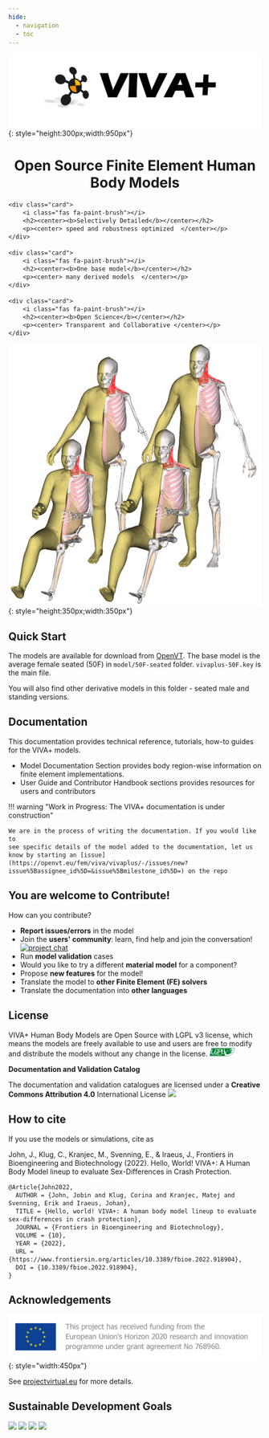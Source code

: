 ```yaml
---
hide:
  - navigation
  - toc
---
```


![](images/vivaplus-docs-homepage-logo.png#center){: style="height:300px;width:950px"}

<h1><center>Open Source Finite Element Human Body Models </center></h1>

<!-- # **Getting started** -->

<section class="card-container">

	<div class="card">
		<i class="fas fa-paint-brush"></i>
		<h2><center><b>Selectively Detailed</b></center></h2>
		<p><center> speed and robustness optimized  </center></p>
	</div>

	<div class="card">
		<i class="fas fa-paint-brush"></i>
		<h2><center><b>One base model</b></center></h2>
		<p><center> many derived models  </center></p>
	</div>

	<div class="card">
		<i class="fas fa-paint-brush"></i>
		<h2><center><b>Open Science</b></center></h2>
		<p><center> Transparent and Collaborative </center></p>
	</div>

</section>

<!-- https://gist.github.com/brwenfamily/d865f84e44fc2473205b3e2b0d7f921e -->

![](model/images/vivaplus_v0.3.2.jpg#center){: style="height:350px;width:350px"}

## **Quick Start** 

The models are available for download from [OpenVT](https://openvt.eu/fem/viva/vivaplus). The base model is the average female seated (50F) in `model/50F-seated` folder. `vivaplus-50F.key` is the main file.

You will also find other derivative models in this folder - seated male and standing versions. 

## **Documentation**

This documentation provides technical reference, tutorials, how-to guides for the VIVA+ models. 

- Model Documentation Section provides body region-wise information on finite element implementations. 
- User Guide and Contributor Handbook sections provides resources for users and contributors

!!! warning "Work in Progress: The VIVA+ documentation is under construction"
    
    We are in the process of writing the documentation. If you would like to 
    see specific details of the model added to the documentation, let us know by starting an [issue](https://openvt.eu/fem/viva/vivaplus/-/issues/new?issue%5Bassignee_id%5D=&issue%5Bmilestone_id%5D=) on the repo

## **You are welcome to Contribute!**

How can you contribute?

-  **Report issues/errors** in the model
- Join the **users' community**: learn, find help and join the conversation! [![project chat](https://img.shields.io/badge/zulip-join_chat-brightgreen.svg)](https://vivaplus.zulipchat.com)
- Run **model validation** cases
- Would you like to try a different **material model** for a component?
- Propose **new features** for the model!
- Translate the model to **other Finite Element (FE) solvers**
- Translate the documentation into **other languages**

<!-- Find out more on how to be part of the VIVA+ community in CONTRIBUTING.md -->

## **License**

VIVA+ Human Body Models are Open Source with LGPL v3 license, which means the models are freely available to use and users are free to modify and distribute the models without any change in the license. <a href="https://www.gnu.org/licenses/lgpl-3.0-standalone.html">
  <img src="images/lgplv3.png" width="50" />
</a>

**Documentation and Validation Catalog**

The documentation and validation catalogues are licensed under a **Creative Commons Attribution 4.0** International License [![](https://i.creativecommons.org/l/by/4.0/80x15.png)](http://creativecommons.org/licenses/by/4.0/)

## How to cite

If you use the models or simulations, cite as

John, J., Klug, C., Kranjec, M., Svenning, E., & Iraeus, J., Frontiers in Bioengineering and Biotechnology (2022). Hello, World! VIVA+: A Human Body Model lineup to evaluate Sex-Differences in Crash Protection.

```
@Article{John2022,
  AUTHOR = {John, Jobin and Klug, Corina and Kranjec, Matej and Svenning, Erik and Iraeus, Johan},   
  TITLE = {Hello, world! VIVA+: A human body model lineup to evaluate sex-differences in crash protection},      
  JOURNAL = {Frontiers in Bioengineering and Biotechnology},      
  VOLUME = {10},           
  YEAR = {2022},        
  URL = {https://www.frontiersin.org/articles/10.3389/fbioe.2022.918904},       
  DOI = {10.3389/fbioe.2022.918904}, 
}
```

## Acknowledgements

![VIRTUAL Funding](images/VIRTUAL_EUFunding.png){: style="width:450px"}

See [projectvirtual.eu](https://projectvirtual.eu/) for more details.

## Sustainable Development Goals

<p float="left">
  <img src="https://www.un.org/sustainabledevelopment/wp-content/uploads/2019/08/E-Goal-03-1024x1024.png" width="120" />
  <img src="https://www.un.org/sustainabledevelopment/wp-content/uploads/2019/08/E-Goal-05-1024x1024.png" width="120" /> 
  <img src="https://www.un.org/sustainabledevelopment/wp-content/uploads/2019/08/E-Goal-09-1024x1024.png" width="120" />
  <img src="https://www.un.org/sustainabledevelopment/wp-content/uploads/2019/08/E-Goal-17-1024x1024.png" width="120" />
</p>